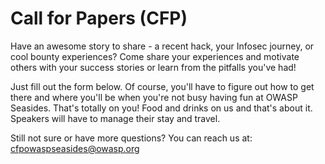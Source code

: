 # Call for Papers \(CFP\)

Have an awesome story to share - a recent hack, your Infosec journey, or cool bounty experiences? Come share your experiences and motivate others with your success stories or learn from the pitfalls you've had!

Just fill out the form below. Of course, you'll have to figure out how to get there and where you'll be when you're not busy having fun at OWASP Seasides. That's totally on you! Food and drinks on us and that's about it. Speakers will have to manage their stay and travel.

Still not sure or have more questions? You can reach us at: [cfpowaspseasides@owasp.org](mailto:cfpowaspseasides@owasp.org) 



